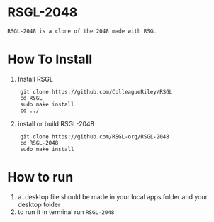 # RSGL-2048
	RSGL-2048 is a clone of the 2048 made with RSGL

# How To Install
1) Install RSGL
```
	git clone https://github.com/ColleagueRiley/RSGL
	cd RSGL 
	sudo make install
	cd ../
```
2) install or build RSGL-2048
```
	git clone https://github.com/RSGL-org/RSGL-2048
	cd RSGL-2048
	sudo make install
```

# How to run
1) a .desktop file should be made in your local apps folder and your desktop folder
2) to run it in terminal run
	`RSGL-2048`

